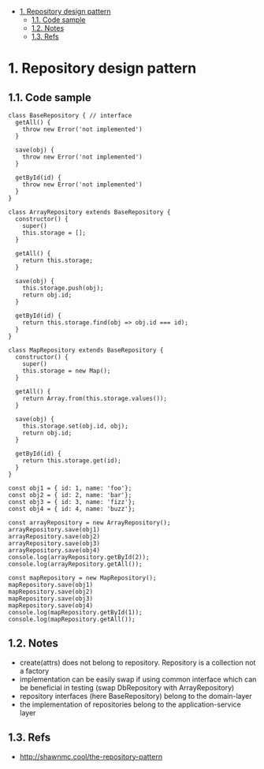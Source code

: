 <!-- TOC -->

- [1. Repository design pattern](#1-repository-design-pattern)
  - [1.1. Code sample](#11-code-sample)
  - [1.2. Notes](#12-notes)
  - [1.3. Refs](#13-refs)

<!-- /TOC -->

# 1. Repository design pattern

## 1.1. Code sample
```
class BaseRepository { // interface
  getAll() {
    throw new Error('not implemented')
  }

  save(obj) {
    throw new Error('not implemented')
  }

  getById(id) {
    throw new Error('not implemented')
  }
}

class ArrayRepository extends BaseRepository {
  constructor() {
    super()
    this.storage = [];
  }

  getAll() {
    return this.storage;
  }

  save(obj) {
    this.storage.push(obj);
    return obj.id;
  }

  getById(id) {
    return this.storage.find(obj => obj.id === id);
  }
}

class MapRepository extends BaseRepository {
  constructor() {
    super()
    this.storage = new Map();
  }

  getAll() {
    return Array.from(this.storage.values());
  }

  save(obj) {
    this.storage.set(obj.id, obj);
    return obj.id;
  }

  getById(id) {
    return this.storage.get(id);
  }
}

const obj1 = { id: 1, name: 'foo'};
const obj2 = { id: 2, name: 'bar'};
const obj3 = { id: 3, name: 'fizz'};
const obj4 = { id: 4, name: 'buzz'};

const arrayRepository = new ArrayRepository();
arrayRepository.save(obj1)
arrayRepository.save(obj2)
arrayRepository.save(obj3)
arrayRepository.save(obj4)
console.log(arrayRepository.getById(2));
console.log(arrayRepository.getAll());

const mapRepository = new MapRepository();
mapRepository.save(obj1)
mapRepository.save(obj2)
mapRepository.save(obj3)
mapRepository.save(obj4)
console.log(mapRepository.getById(1));
console.log(mapRepository.getAll());
```

## 1.2. Notes
 - create(attrs) does not belong to repository. Repository is a collection not
 a factory
 - implementation can be easily swap if using common interface which can be
 beneficial in testing (swap DbRepository with ArrayRepository)
 - repository interfaces (here BaseRepository) belong to the domain-layer
 - the implementation of repositories belong to the application-service layer

## 1.3. Refs
- http://shawnmc.cool/the-repository-pattern
